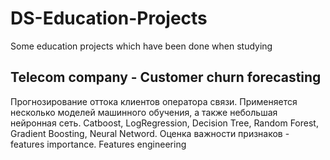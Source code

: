 # DS-Education-Projects
Some education projects which have been done when studying

## Telecom company - Customer churn forecasting
Прогнозирование оттока клиентов оператора связи. Применяется несколько моделей машинного обучения, а также небольшая нейронная сеть. Catboost, LogRegression, Decision Tree, Random Forest, Gradient Boosting, Neural Netword. Оценка важности признаков - features importance. Features engineering
